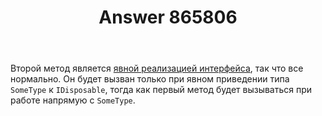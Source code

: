 ﻿---
title: "Answer 865806"
se.owner.user_id: 240512
se.owner.display_name: "MSDN.WhiteKnight"
se.owner.link: "https://ru.stackoverflow.com/users/240512/msdn-whiteknight"
se.answer_id: 865806
se.question_id: 865803
se.post_type: answer
se.score: 16
se.is_accepted: True
---
<p>Второй метод является <a href="https://docs.microsoft.com/en-us/dotnet/csharp/programming-guide/interfaces/explicit-interface-implementation" rel="noreferrer">явной реализацией интерфейса</a>, так что все нормально. Он будет вызван только при явном приведении типа <code>SomeType</code> к <code>IDisposable</code>, тогда как первый метод будет вызываться при работе напрямую с <code>SomeType</code>.</p>
